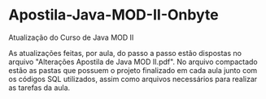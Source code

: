 # Apostila-Java-MOD-II-Onbyte
Atualização do Curso de Java MOD II

As atualizações feitas, por aula, do passo a passo estão dispostas no arquivo "Alterações Apostila de Java MOD II.pdf". No arquivo compactado estão as pastas que possuem o projeto finalizado em cada aula junto com os códigos SQL utilizados, assim como arquivos necessários para realizar as tarefas da aula.
